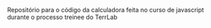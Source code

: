 Repositório para o código da calculadora feita no curso de javascript durante o processo treinee do TerrLab
